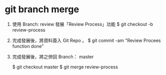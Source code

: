 # git branch merge

1. 使用  Branch: review 發展「Review Process」功能
    $ git checkout -b review-process


2. 完成發展後，將資料簽入 Git Repo 。
    $ git commit -am "Review Procees function done"

 3. 完成發展後，將之併回  Branch：  master

    $ git checkout master
    $ git merge review-process


